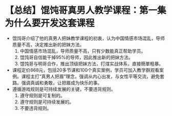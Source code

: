 # 【总结】馄饨哥真男人教学课程：第一集为什么要开发这套课程

-   馄饨哥介绍了他的真男人把妹教学课程的初衷，认为中国情感市场混乱，导师质量不高，决定推出新的把妹方法。
    1.  中国情感市场混乱，导师质量不高，只有少数能真正帮助学员。
    2.  馄饨哥自信能干掉95%的导师，因此推出新的把妹方法。
    3.  馄饨哥与明哥合作，推出顶级把妹方法，打煤实战体系，直接簡單粗暴。
-   课程定价868元，包括20多节课和100个真实案例，学员可加入教学群观看案例。课程主打“真男人把眉”理念，强调从内心出发，与女性平等交流，避免套路。强调真诚和勇敢，让把眉成为快乐的事。
-   遵循游戏规则是可持续发展的关键，不要违背规则。 
    1.  遵守规则是可复制的。
    2.  遵守规则是可持续发展的。
    3.  不要违背规则。